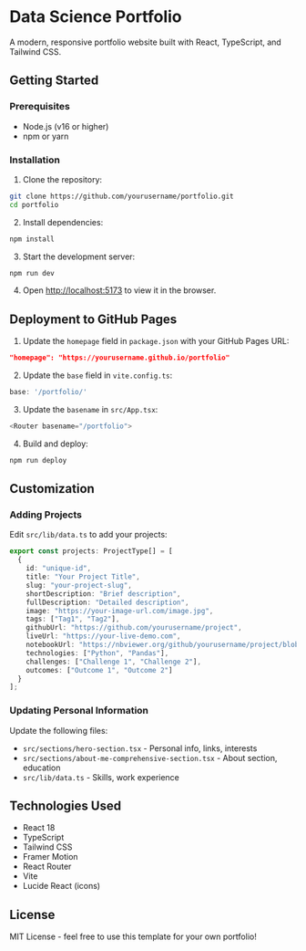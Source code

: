 # Data Science Portfolio

A modern, responsive portfolio website built with React, TypeScript, and Tailwind CSS.

## Getting Started

### Prerequisites

- Node.js (v16 or higher)
- npm or yarn

### Installation

1. Clone the repository:
```bash
git clone https://github.com/yourusername/portfolio.git
cd portfolio
```

2. Install dependencies:
```bash
npm install
```

3. Start the development server:
```bash
npm run dev
```

4. Open [http://localhost:5173](http://localhost:5173) to view it in the browser.

## Deployment to GitHub Pages

1. Update the `homepage` field in `package.json` with your GitHub Pages URL:
```json
"homepage": "https://yourusername.github.io/portfolio"
```

2. Update the `base` field in `vite.config.ts`:
```typescript
base: '/portfolio/'
```

3. Update the `basename` in `src/App.tsx`:
```typescript
<Router basename="/portfolio">
```

4. Build and deploy:
```bash
npm run deploy
```

## Customization

### Adding Projects

Edit `src/lib/data.ts` to add your projects:

```typescript
export const projects: ProjectType[] = [
  {
    id: "unique-id",
    title: "Your Project Title",
    slug: "your-project-slug",
    shortDescription: "Brief description",
    fullDescription: "Detailed description",
    image: "https://your-image-url.com/image.jpg",
    tags: ["Tag1", "Tag2"],
    githubUrl: "https://github.com/yourusername/project",
    liveUrl: "https://your-live-demo.com",
    notebookUrl: "https://nbviewer.org/github/yourusername/project/blob/main/notebook.ipynb",
    technologies: ["Python", "Pandas"],
    challenges: ["Challenge 1", "Challenge 2"],
    outcomes: ["Outcome 1", "Outcome 2"]
  }
];
```

### Updating Personal Information

Update the following files:
- `src/sections/hero-section.tsx` - Personal info, links, interests
- `src/sections/about-me-comprehensive-section.tsx` - About section, education
- `src/lib/data.ts` - Skills, work experience

## Technologies Used

- React 18
- TypeScript
- Tailwind CSS
- Framer Motion
- React Router
- Vite
- Lucide React (icons)

## License

MIT License - feel free to use this template for your own portfolio!
